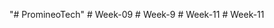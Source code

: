 "# PromineoTech" 
#   W e e k - 0 9  
 #   W e e k - 9  
 #   W e e k - 1 1  
 #   W e e k - 1 1  
 